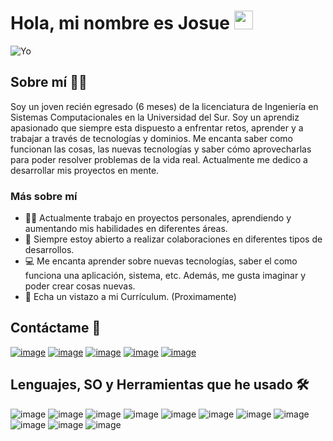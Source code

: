 

<div  width="50">
  <h1> Hola, mi nombre es Josue <img src = "https://raw.githubusercontent.com/MartinHeinz/MartinHeinz/master/wave.gif" width = 30px> </h1>
</div>

![Yo](https://user-images.githubusercontent.com/62231904/137677285-87e5fb63-ff6b-4989-9f10-574201c6ce4a.gif)


## Sobre mí :technologist:

Soy un joven recién egresado (6 meses) de la licenciatura de Ingeniería en Sistemas Computacionales en la Universidad del Sur. Soy un aprendiz apasionado que siempre esta dispuesto a enfrentar retos, aprender y a trabajar a través de tecnologías y dominios. Me encanta saber como funcionan las cosas, las nuevas tecnologías y saber cómo aprovecharlas para poder resolver problemas de la vida real.  Actualmente me dedico a desarrollar mis proyectos en mente. 

### Más sobre mí
- 👨‍💻 Actualmente trabajo en proyectos personales, aprendiendo y aumentando mis habilidades en diferentes áreas.
- 🤝 Siempre estoy abierto a realizar colaboraciones en diferentes tipos de desarrollos. 
- 💻 Me encanta aprender sobre nuevas tecnologías, saber el como funciona una aplicación, sistema, etc. Además, me gusta imaginar y poder crear cosas nuevas. 
- 📝 Echa un vistazo a mi Currículum. (Proximamente)




## Contáctame 👀

  [![image](https://img.shields.io/badge/Discord-7289da?style=for-the-badge&logo=discord&logoColor=white)](https://discord.gg/DTwxjuPTne)
  [![image](https://img.shields.io/badge/Instagram-E4405F?style=for-the-badge&logo=instagram&logoColor=white)](https://www.instagram.com/josuevrojas/)
  [![image](https://img.shields.io/badge/Telegram-0088cc?style=for-the-badge&logo=telegram&logoColor=white)](https://t.me/JosueAVRojas)
  [![image](https://img.shields.io/badge/Twitter-1DA1F2?style=for-the-badge&logo=twitter&logoColor=white)](https://twitter.com/JosueAVRojas)
  [![image](https://img.shields.io/badge/YouTube-8D2008?style=for-the-badge&logo=youtube&logoColor=white)](https://www.youtube.com/channel/UCIMCjnfeAAxW3WPJeEVYkjA)

    
## Lenguajes, SO y Herramientas que he usado :hammer_and_wrench:

 ![image](https://img.shields.io/badge/HTML5-e34c26?style=for-the-badge&logo=html5&logoColor=white)
 ![image](https://img.shields.io/badge/CSS3-2965f1?style=for-the-badge&logo=css3&logoColor=white)
 ![image](https://img.shields.io/badge/JavaScript-F7DF1E?style=for-the-badge&logo=javascript&logoColor=black)
 ![image](https://img.shields.io/badge/Java-f89820?style=for-the-badge&logo=java&logoColor=white)
 ![image](https://img.shields.io/badge/PHP-777BB4?style=for-the-badge&logo=php&logoColor=black)
 ![image](https://img.shields.io/badge/Bootstrap-563D7C?style=for-the-badge&logo=bootstrap&logoColor=white)
 ![image](https://img.shields.io/badge/Laravel-FF2D20?style=for-the-badge&logo=laravel&logoColor=white) 
 ![image](https://img.shields.io/badge/MYSQL-00758F?style=for-the-badge&logo=mysql&logoColor=white) 
 ![image](https://img.shields.io/badge/Android-3DDC84?style=for-the-badge&logo=android&logoColor=white)
 ![image](https://img.shields.io/badge/Windows-0078D6?style=for-the-badge&logo=windows&logoColor=white)
 ![image](https://img.shields.io/badge/Linux-FCC624?style=for-the-badge&logo=linux&logoColor=black)
	
  
  


